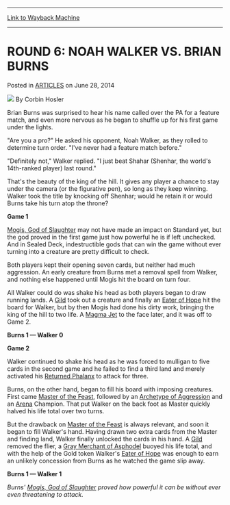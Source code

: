 
---
[Link to Wayback Machine](https://web.archive.org/web/20150128114717/http://magic.wizards.com/en/articles/archive/round-6-noah-walker-vs-brian-burns-2014-06-28)

[_metadata_:author]:- "Corbin Hosler"
[_metadata_:description]:- "Brian Burns was surprised to hear his name called over the PA for a feature match, and even more nervous as he began to shuffle up for his first game under the lights. `Are you a pro?` He asked his opponent, Noah Walker, as they rolled to determine turn order. `I've never had a feature match before.` `Definitely not,` Walker replied. `I just beat Shahar (Shenhar, the world's 14th-ranked player) last round.`"
[_metadata_:generator]:- "Drupal 7 (http://drupal.org)"
[_metadata_:node]:- "229426"
[_metadata_:publish_date]:- "2014-06-28"
[_metadata_:source]:- "div-main-content"
[_metadata_:title]:- "ROUND 6: NOAH WALKER VS. BRIAN BURNS"
[_metadata_:wayback_capture_timestamp]:- "2015-01-28 11:47:17"
[_metadata_:wayback_raw_url]:- "https://web.archive.org/web/20150128114717id_/http://magic.wizards.com/en/articles/archive/round-6-noah-walker-vs-brian-burns-2014-06-28"
[_metadata_:wayback_url]:- "http://magic.wizards.com/en/articles/archive/round-6-noah-walker-vs-brian-burns-2014-06-28"
---


ROUND 6: NOAH WALKER VS. BRIAN BURNS
====================================



 Posted in [ARTICLES](/en/articles)
 on June 28, 2014 






![](https://media.magic.wizards.com/styles/auth_small/public/images/person/hosler.jpg)
By Corbin Hosler










Brian Burns was surprised to hear his name called over the PA for a feature match, and even more nervous as he began to shuffle up for his first game under the lights.


"Are you a pro?" He asked his opponent, Noah Walker, as they rolled to determine turn order. "I've never had a feature match before."


"Definitely not," Walker replied. "I just beat Shahar (Shenhar, the world's 14th-ranked player) last round."


That's the beauty of the king of the hill. It gives any player a chance to stay under the camera (or the figurative pen), so long as they keep winning. Walker took the title by knocking off Shenhar; would he retain it or would Burns take his turn atop the throne?



**Game 1**




[Mogis, God of Slaughter](http://gatherer.wizards.com/Pages/Card/Details.aspx?name=Mogis%2C+God+of+Slaughter) may not have made an impact on Standard yet, but the god proved in the first game just how powerful he is if left unchecked. And in Sealed Deck, indestructible gods that can win the game without ever turning into a creature are pretty difficult to check.



Both players kept their opening seven cards, but neither had much aggression. An early creature from Burns met a removal spell from Walker, and nothing else happened until Mogis hit the board on turn four.



 All Walker could do was shake his head as both players began to draw running lands. A [Gild](http://gatherer.wizards.com/Pages/Card/Details.aspx?name=Gild) took out a creature and finally an [Eater of Hope](http://gatherer.wizards.com/Pages/Card/Details.aspx?name=Eater+of+Hope) hit the board for Walker, but by then Mogis had done his dirty work, bringing the king of the hill to two life. A [Magma Jet](http://gatherer.wizards.com/Pages/Card/Details.aspx?name=Magma+Jet) to the face later, and it was off to Game 2.




**Burns 1 — Walker 0**




**Game 2**




 Walker continued to shake his head as he was forced to mulligan to five cards in the second game and he failed to find a third land and merely activated his [Returned Phalanx](http://gatherer.wizards.com/Pages/Card/Details.aspx?name=Returned+Phalanx) to attack for three.




 Burns, on the other hand, began to fill his board with imposing creatures. First came [Master of the Feast](http://gatherer.wizards.com/Pages/Card/Details.aspx?name=Master+of+the+Feast), followed by an [Archetype of Aggression](http://gatherer.wizards.com/Pages/Card/Details.aspx?name=Archetype+of+Aggression) and an [Arena](http://gatherer.wizards.com/Pages/Card/Details.aspx?name=Arena) Champion. That put Walker on the back foot as Master quickly halved his life total over two turns.




 But the drawback on [Master of the Feast](http://gatherer.wizards.com/Pages/Card/Details.aspx?name=Master+of+the+Feast) is always relevant, and soon it began to fill Walker's hand. Having drawn two extra cards from the Master and finding land, Walker finally unlocked the cards in his hand. A [Gild](http://gatherer.wizards.com/Pages/Card/Details.aspx?name=Gild) removed the flier, a [Gray Merchant of Asphodel](http://gatherer.wizards.com/Pages/Card/Details.aspx?name=Gray+Merchant+of+Asphodel) buoyed his life total, and with the help of the Gold token Walker's [Eater of Hope](http://gatherer.wizards.com/Pages/Card/Details.aspx?name=Eater+of+Hope) was enough to earn an unlikely concession from Burns as he watched the game slip away.




**Burns 1 — Walker 1**






*Burns' [Mogis, God of Slaughter](http://gatherer.wizards.com/Pages/Card/Details.aspx?name=Mogis%2C+God+of+Slaughter) proved how powerful it can be without ever even threatening to attack.* 

  





